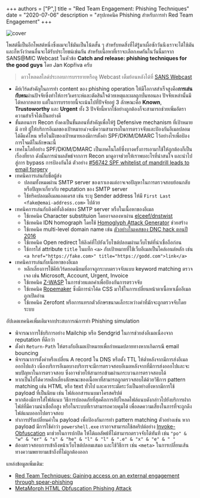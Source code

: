 +++ 
authors = ["P",]
title = "Red Team Engagement: Phishing Techniques"
date = "2020-07-06"
description = "สรุปเทคนิค Phishing สำหรับการทำ Red Team Engagement"
+++

![cover](https://i.imgur.com/5FCon4F.png)

โพสต์นี้เป็นอีกโพสต์หนึ่งซึ่งผมจะใช้มันเป็นโน้ตสั้น ๆ สำหรับทดสิ่งที่ได้รู้มาเผื่อซักวันนึงเราจะได้ใช้มันและก็หวังว่าคนอื่นจะได้รับประโยชน์เช่นกัน สำหรับเนื้อหาที่เราจะเลือก*ทด*กันในวันนี้มาจาก SANS@MIC Webcast ในหัวข้อ **Catch and release: phishing techniques for the good guys** โดย Jan Kopřiva ครับ

> ดาวโหลดสไลด์ประกอบการบรรยายหรือดู Webcast เต็มย้อนหลังได้ที่ [SANS Webcast](https://www.sans.org/webcasts/sansatmic-catch-release-phishing-techniques-good-guys-115430)

- คีย์เวิร์ดสำคัญในการทำ content ของ phishing operation ให้มีโอกาสสำเร็จสูงคือ**การเล่นกับคน**ผ่านปัจจัยซึ่งทำให้การวิเคราะห์และตัดสินใจด้วยเหตุและผลถูกบั่นทอนลง ปัจจัยเหล่านั้นมีได้หลากหลาย แต่ในการบรรยายนี้จะเน้นไปที่ปัจจัยอยู่ 3 ลักษณะคือ **Known**, **Trustoworthy** และ **Urgent** ทั้ง 3 ปัจจัยนี้หากใช้อย่างถูกต้องก็จะสามารถช่วยเพิ่มอัตราความสำเร็จได้เป็นอย่างดี
- ขั้นตอนการ Recon ยังคงเป็นขั้นตอนที่สำคัญเพื่อให้รู้ Defensive mechanism ที่เป้าหมายมี อาทิ ผู้ให้บริการอีเมลของเป้าหมาย*น่าจะ*มีความสามารถในการตรวจจับและป้องกันอีเมลปลอมได้ดีแค่ไหน หรือในฝั่งของเป้าหมายเองมีการตั้งค่า SPF/DKIM/DMARC ไว้อย่างไรเพื่อป้องการโจมตีในลักษณะนี้
- เทคโนโลยีอย่าง SPF/DKIM/DMARC เป็นเทคโนโลยีซึ่งบางครั้งการเอามาใช้ให้ถูกต้องก็เป็นเรื่องที่ยาก ดังนั้นการนำผลลัพธ์จากการ Recon มาดูอาจช่วยให้เราพบอะไรที่น่าสนใจ และนำไปสู่การ bypass การป้องกันได้ ตัวอย่าง [#56742 SPF whitelist of mandrill leads to email forgery](https://hackerone.com/reports/56742)
- เทคนิคการเล่นกับชื่อผู้ส่ง
  - ปลอมทั้งหมดผ่าน SMTP server ของเราเองแต่อาจเจอปัญหาในการตรวจสอบย้อนกลับ หรือปัญหาเกี่ยวกับ reputation ของ SMTP server
  - ใช้ทริคปลอมอีเมลแอดเดรส เช่น ระบุ Sender address ให้มี `First Last <fake@emai-address.com>` ไปด้วย
- เทคนิคการเล่นกับลิงค์ทั้งลิงค์ของ SMTP server หรือในเนื้อหาของอีเมล
  - ใช้เทคนิค Character substituion โดยอาจลองหาผ่าน [elceef/dnstwist](https://github.com/elceef/dnstwist)
  - ใช้เทคนิค IDN homograph โดยใช้ [Homoglyph Attack Generator](https://www.irongeek.com/homoglyph-attack-generator.php) ช่วยสร้าง
  - ใช้เทคนิค multi-level domain name เช่น [ตัวอย่างในเคสของ DNC hack ตอนปี 2016](https://www.vice.com/en_us/article/mg7xjb/how-hackers-broke-into-john-podesta-and-colin-powells-gmail-accounts)
  - ใช้เทคนิค Open redirect ให้ลิงค์ที่ไปยังเว็บไซต์ปลอมผ่านเว็บไซต์ที่น่าเชื่อถือก่อน
  - ใช้การใส่ attribute `title` ในแท็ก `<a>` กับเป้าหมายที่ใช้เว็บอีเมลเป็นไคล์เอนต์หลัก เช่น `<a href="https://fake.com>" title="https://godd.com">link</a>`
- เทคนิคการเล่นกับเนื้อหาของอีเมล
  - หลีกเลี่ยงการใช้คีย์เวิร์ดยอดนิยมที่อาจถูกระบบตรวจจับแบบ keyword matching ตรวจเจอ เช่น Microsoft, Account, Urgent, Invoice
  - ใช้เทคนิค [Z-WASP](https://www.avanan.com/blog/zwasp-microsoft-office-365-phishing-vulnerability) ในการช่วยแตกคำเพื่อป้องกันการตรวจจับ
  - ใช้เทคนิค [Ropemaker](https://blog.knowbe4.com/the-ropemaker-email-exploit-can-change-an-already-delivered-email) ซึ่งมีการนำโค้ด CSS มาใช้ในการเปลี่ยนหน้าตาเนื้อหาเมื่ออีเมลถูกเปิดอ่าน
  - ใช้เทคนิค Zerofont หรือการแทรกตัวอักษรขนาดเล็กระหว่างคำที่มักจะถูกตรวจจับโดยระบบ

อัปเดตเทคนิคเพิ่มเติมจากประสบการณ์การทำ Phishing simulation

- พิจารณาการใช้บริการอย่าง Mailchip หรือ Sendgrid ในการช่วยส่งอีเมลเนื่องจาก reputation ที่ดีกว่า
- ตั้งค่า `Return-Path` ให้ตรงกับอีเมลเป้าหมายเพื่อกำหนดปลายทางหากเกิดกรณี email bouncing
- พิจารณาการตั้งค่าหรือเปลี่ยน A record ใน DNS หรือตั้ง TTL ให้ต่ำหลังจากมีการส่งอีเมลออกไปแล้ว เนื่องบริการอีเมลบางบริการจะมีการตรวจสอบอีเมลหลังจากที่มีการส่งออกไปและจะพบปัญหาในการตรวจสอบ ซึ่งอาจช่วยให้สามารถข้ามผ่านกระบวนการตรวจสอบได้
- หากเป็นไปได้ควรหลีกเลี่ยงลักษณะของเนื้อหาที่สามารถถูกตรวจสอบได้ด้วยวิธีการ pattern matching เช่น HTML หรือ text ทั่วไป และควรระมัดระวังเป็นอย่างยิ่งหากมีการใช้ payload ที่เป็นนิยม เช่น ไฟล์เอกสารแนบมาโครสคริปต์
- หากต้องมีการใส่ไฟล์แนบ วิธีการปลอดภัยที่สุดคือการอัปโหลดไฟล์แนบดังกล่าวไปยังบริการฝากไฟล์ที่มีความน่าเชื่อถือสูง หรือในระบบที่เราสามารถควบคุมได้ เพื่อลดความเสี่ยงในการที่จะถูกดึงไฟล์แนบออกไปตรวจสอบ
- ทำการปรับเปลี่ยนคำใน payload เพื่อป้องกันการทำ pattern matching ตัวอย่างเช่น หาก payload มีการใช้คำว่า `powershell.exe` เราอาจสามารถใช้สคริปต์อย่าง [Invoke-Obfuscation](https://github.com/danielbohannon/Invoke-Obfuscation) มาช่วยในการปกปิด ให้ได้ผลลัพธ์ที่ไม่สามารถตรวจจับได้ทันที เช่น `"po" & "w" & "er" & "s" & "he" & "l" & "l" & ".e" & "x" & "e" & " "`
- ต้องตรวจสอบการเข้าถึงหน้าเว็บไซต์ปลอมเสมอ และใช้วิธีการ เช่น `<meta>` ในการเปลี่ยนเส้นทางความพยายามเข้าถึงที่ไม่ถูกต้องออก

แหล่งข้อมูลเพิ่มเติม:

- [Red Team Techniques: Gaining access on an external engagement through spear-phishing](https://blog.sublimesecurity.com/red-team-techniques-gaining-access-on-an-external-engagement-through-spear-phishing/)
- [MetaMorph HTML Obfuscation Phishing Attack](https://www.avanan.com/blog/metamorph-html-obfuscation-phishing-attack)